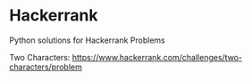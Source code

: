 # Hackerrank
Python solutions for Hackerrank Problems

Two Characters: https://www.hackerrank.com/challenges/two-characters/problem
